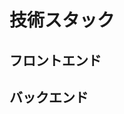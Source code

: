 技術スタック
===========================

フロントエンド
---------------------------

バックエンド
---------------------------
